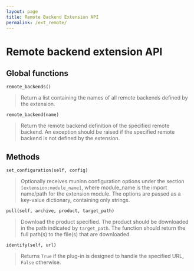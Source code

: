 ```yaml
---
layout: page
title: Remote Backend Extension API
permalink: /ext_remote/
---
```


# Remote backend extension API

## Global functions

``remote_backends()``
>   Return a list containing the names of all remote backends defined by the
>   extension.

``remote_backend(name)``
>   Return the remote backend definition of the specified remote backend. An
>   exception should be raised if the specified remote backend is not defined
>   by the extension.

## Methods

``set_configuration(self, config)``
>   Optionally receives muninn configuration options under the section
>   ``[extension:module_name]``, where module_name is the import name/path for
>   the extension module. The options are passed as a key-value dictionary,
>   containing only strings.

``pull(self, archive, product, target_path)``
>   Download the product specified.
>   The product should be downloaded in the path indicated by ``target_path``.
>   The function should return the full path(s) to the file(s) that are
>   downloaded.

``identify(self, url)``
>   Returns ``True`` if the plug-in is designed to handle the specified URL,
>   ``False`` otherwise.
